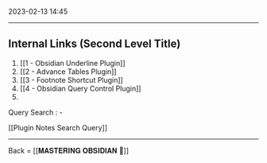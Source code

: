 2023-02-13
14:45

---

## Internal Links (Second Level Title)

1. [[1 - Obsidian Underline Plugin]]
2. [[2 - Advance Tables Plugin]]
3. [[3 - Footnote Shortcut Plugin]]
4. [[4 - Obsidian Query Control Plugin]]
5. 


Query Search : -

[[Plugin Notes Search Query]]

---

Back = [[𝐌𝐀𝐒𝐓𝐄𝐑𝐈𝐍𝐆 𝐎𝐁𝐒𝐈𝐃𝐈𝐀𝐍 🔗]]

